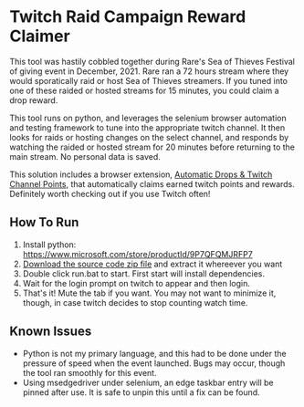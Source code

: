 # Twitch Raid Campaign Reward Claimer

This tool was hastily cobbled together during Rare's Sea of Thieves Festival of giving event in December, 2021. Rare ran a 72 hours stream where they would sporatically raid or host Sea of Thieves streamers. If you tuned into one of these raided or hosted streams for 15 minutes, you could claim a drop reward.

This tool runs on python, and leverages the selenium browser automation and testing framework to tune into the appropriate twitch channel. It then looks for raids or hosting changes on the select channel, and responds by watching the raided or hosted stream for 20 minutes before returning to the main stream. No personal data is saved.

This solution includes a browser extension, [Automatic Drops & Twitch Channel Points](https://chrome.google.com/webstore/detail/automatic-drops-twitch-ch/kfhgpagdjjoieckminnmigmpeclkdmjm/related?hl=en), that automatically claims earned twitch points and rewards. Definitely worth checking out if you use Twitch often!

## How To Run

1. Install python: https://www.microsoft.com/store/productId/9P7QFQMJRFP7
2. [Download the source code zip file](https://github.com/Frosthaven/twitch-raid-campaign-reward-claimer/archive/refs/heads/main.zip) and extract it whereever you want
3. Double click run.bat to start. First start will install dependencies.
4. Wait for the login prompt on twitch to appear and then login.
5. That's it! Mute the tab if you want. You may not want to minimize it, though, in case twitch decides to stop counting watch time.

## Known Issues

-   Python is not my primary language, and this had to be done under the pressure of speed when the event launched. Bugs may occur, though the tool ran smoothly for this event.
-   Using msedgedriver under selenium, an edge taskbar entry will be pinned after use. It is safe to unpin this until a fix can be found.
